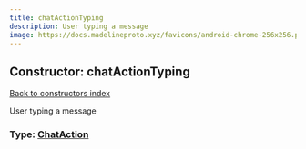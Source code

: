 ```yaml
---
title: chatActionTyping
description: User typing a message
image: https://docs.madelineproto.xyz/favicons/android-chrome-256x256.png
---
```

## Constructor: chatActionTyping  
[Back to constructors index](index.md)



User typing a message




### Type: [ChatAction](../types/ChatAction.md)


